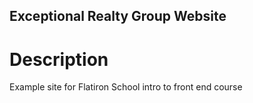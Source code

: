 Exceptional Realty Group Website
---

# Description

Example site for Flatiron School intro to front end course